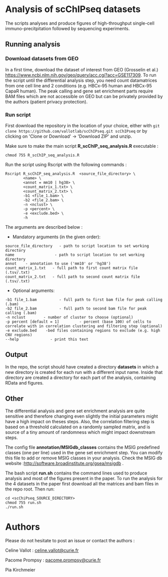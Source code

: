 # Analysis of scChIPseq datasets

The scripts analyses and produce figures of high-throughput single-cell immuno-precitpitation followed by sequencing experiments.

## Running analysis 

### Download datasets from GEO

In a first time, download the dataset of interest from GEO (Grosselin et al.) https://www.ncbi.nlm.nih.gov/geo/query/acc.cgi?acc=GSE117309. To run the script until the differential analysis step, you need count datamatrices from one cell line and 2 conditions (e.g. HBCx-95 human and HBCx-95 CapaR human). The peak calling and gene set enrichment parts require BAM files which are not accessible on GEO but can be privately provided by the authors (patient privacy protection). 

### Run script

First download the repository in the location of your choice, either with `git clone https://github.com/vallotlab/scChIPseq.git scChIPseq` or by clicking on 'Clone or Download' -> 'Download ZIP' and unzip.

Make sure to make the main script **R_scChIP_seq_analysis.R** executable :

```
chmod 755 R_scChIP_seq_analysis.R
```

Run the script using Rscript with the following commands :

```
Rscript R_scChIP_seq_analysis.R  <source_file_directory> \
        <name> \
        <annot = mm10 | hg38> \
        <count_matrix_1.txt> \
        <count_matrix_2.txt> \
        -b1 <file_1.bam> \
        -b2 <file_2.bam> \
        -n <nclust> \
        -p <percent> \
        -e <exclude.bed> \
        -h
```

The arguments are described below : 

* Mandatory arguments (in the given order):


```
source_file_directory   - path to script location to set working directory
name                  - path to script location to set working directory
annot    - annotation to use ('mm10' or 'hg38')
count_matrix_1.txt   - full path to first count matrix file (.tsv/.txt)
count_matrix_2.txt   - full path to second count matrix file (.tsv/.txt)
```

* Optional arguments: 

```
-b1 file_1.bam          - full path to first bam file for peak calling (.bam)
-b2 file_2.bam          - full path to second bam file for peak calling (.bam)
-n nclust        - number of cluster to choose (optional)
-p percent [default = 1]         - percent (base 100) of cells to correlate with in correlation clustering and filtering step (optional) 
-e exclude.bed    -bed files containing regions to exclude (e.g. high CNV regions)
--help              - print this text
```
        
## Output

In the repo, the script should have created a directory **datasets** in which a new directory is created for each run with a different input name. Inside that directory are created a directory for each part of the analysis, containing RData and figures.
  
## Other

The differential analysis and gene set enrichment analysis are quite sensitive and therefore changing even slightly the initial parameters might have a high impact on theses steps. Also, the correlation filtering step is based on a threshold calculated on a randomly sampled matrix, and is source of a tiny amount of randomness which might impact downstream steps. 

The config file **annotation/MSIGdb_classes** contains the MSIG predefined classes (one per line) used in the gene set enrichment step. You can modify this file to add or remove MSIG classes in your analysis. Check the MSIG db website :http://software.broadinstitute.org/gsea/msigdb .

The bash script **run.sh** contains the command lines used to produce analysis and most of the figures present in the paper. To run the analysis for the 4 datasets in the paper first download all the matrices and bam files in the repo root. Then run: 

```
cd <scChiPseq_SOURCE_DIRECTORY>
chmod 755 run.sh
./run.sh
```

# Authors
Please do not hesitate to post an issue or contact the authors :

Celine Vallot : celine.vallot@curie.fr

Pacome Prompsy : pacome.prompsy@curie.fr

Pia Kirchmeier

